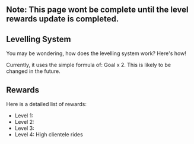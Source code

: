 ## Note: This page wont be complete until the level rewards update is completed.

## Levelling System

You may be wondering, how does the levelling system work? Here's how!

Currently, it uses the simple formula of: Goal x 2. This is likely to be changed in the future.

## Rewards

Here is a detailed list of rewards:

* Level 1: 
* Level 2:
* Level 3:
* Level 4: High clientele rides
